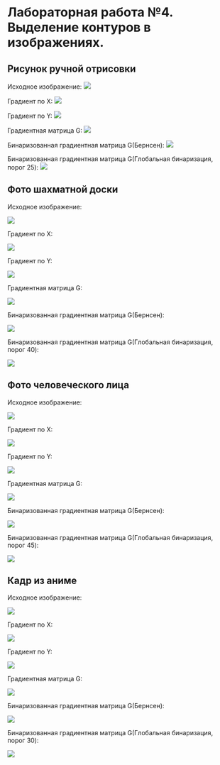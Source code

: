 # Лабораторная работа №4. Выделение контуров в изображениях.
## Рисунок ручной отрисовки
Исходное изображение:
![](pictures_src/house_semitone.bmp)

Градиент по Х:
![](pictures_results/house_grad_x.bmp)

Градиент по Y:
![](pictures_results/house_grad_y.bmp)

Градиентная матрица G:
![](pictures_results/house_grad_g.bmp)

Бинаризованная градиентная матрица G(Бернсен):
![](pictures_results/house_grad_g_b.bmp)

Бинаризованная градиентная матрица G(Глобальная бинаризация, порог 25):
![](pictures_results/house_bin_25.bmp)

## Фото шахматной доски
Исходное изображение:

![](pictures_src/chess_semitone.bmp)

Градиент по Х:

![](pictures_results/chess_grad_x.bmp)

Градиент по Y:

![](pictures_results/chess_grad_y.bmp)

Градиентная матрица G:

![](pictures_results/chess_grad_g.bmp)

Бинаризованная градиентная матрица G(Бернсен):

![](pictures_results/chess_grad_g_b.bmp)

Бинаризованная градиентная матрица G(Глобальная бинаризация, порог 40):

![](pictures_results/chess_bin_40.bmp)

## Фото человеческого лица
Исходное изображение:

![](pictures_src/face_semitone.bmp)

Градиент по Х:

![](pictures_results/face_grad_x.bmp)

Градиент по Y:

![](pictures_results/face_grad_y.bmp)

Градиентная матрица G:

![](pictures_results/face_grad_g.bmp)

Бинаризованная градиентная матрица G(Бернсен):

![](pictures_results/face_bernsen.bmp)

Бинаризованная градиентная матрица G(Глобальная бинаризация, порог 45):

![](pictures_results/face_bin_45.bmp)


## Кадр из аниме
Исходное изображение:

![](pictures_src/tsukyo_semitone.bmp)

Градиент по Х:

![](pictures_results/tsukyo_grad_x.bmp)

Градиент по Y:

![](pictures_results/tsukyo_grad_y.bmp)

Градиентная матрица G:

![](pictures_results/tsukyo_grad_g.bmp)

Бинаризованная градиентная матрица G(Бернсен):

![](pictures_results/tsukyo_grad_g_b.bmp)

Бинаризованная градиентная матрица G(Глобальная бинаризация, порог 30):

![](pictures_results/tsukyo_bin_30.bmp)

